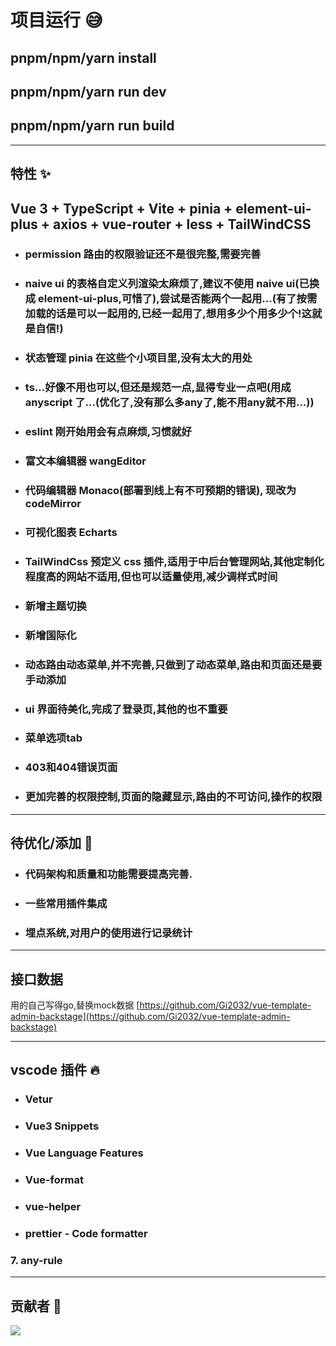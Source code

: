# 项目运行 😅
## pnpm/npm/yarn install

## pnpm/npm/yarn run dev

## pnpm/npm/yarn run build

---

## 特性 ✨

## Vue 3 + TypeScript + Vite + pinia + element-ui-plus + axios + vue-router + less + TailWindCSS

- ### permission 路由的权限验证还不是很完整,需要完善

- ### naive ui 的表格自定义列渲染太麻烦了,建议不使用 naive ui(已换成 element-ui-plus,可惜了),尝试是否能两个一起用...(有了按需加载的话是可以一起用的,已经一起用了,想用多少个用多少个!这就是自信!)

- ### 状态管理 pinia 在这些个小项目里,没有太大的用处

- ### ts...好像不用也可以,但还是规范一点,显得专业一点吧(用成 anyscript 了...(优化了,没有那么多any了,能不用any就不用...))

- ### eslint 刚开始用会有点麻烦,习惯就好

- ### 富文本编辑器 wangEditor

- ### 代码编辑器 Monaco(部署到线上有不可预期的错误), 现改为 codeMirror

- ### 可视化图表 Echarts

- ### TailWindCss 预定义 css 插件,适用于中后台管理网站,其他定制化程度高的网站不适用,但也可以适量使用,减少调样式时间

- ### 新增主题切换

- ### 新增国际化

- ### 动态路由动态菜单,并不完善,只做到了动态菜单,路由和页面还是要手动添加
- ### ui 界面待美化,完成了登录页,其他的也不重要
- ### 菜单选项tab
- ### 403和404错误页面
- ### 更加完善的权限控制,页面的隐藏显示,路由的不可访问,操作的权限

---

## 待优化/添加 🤔

- ### 代码架构和质量和功能需要提高完善.
- ### 一些常用插件集成
- ### 埋点系统,对用户的使用进行记录统计

--- 

## 接口数据
用的自己写得go,替换mock数据
[https://github.com/Gi2032/vue-template-admin-backstage](https://github.com/Gi2032/vue-template-admin-backstage)

---

## vscode 插件 🔥

- ### Vetur

- ### Vue3 Snippets

- ### Vue Language Features

- ### Vue-format

- ### vue-helper

- ### prettier - Code formatter

### 7. any-rule

---

## 贡献者 💖

<a href="https://github.com/rftughniwwe/vue-template-admin/graphs/contributors">
  <img src="https://contrib.rocks/image?repo=rftughniwwe/vue-template-admin" />
</a>
